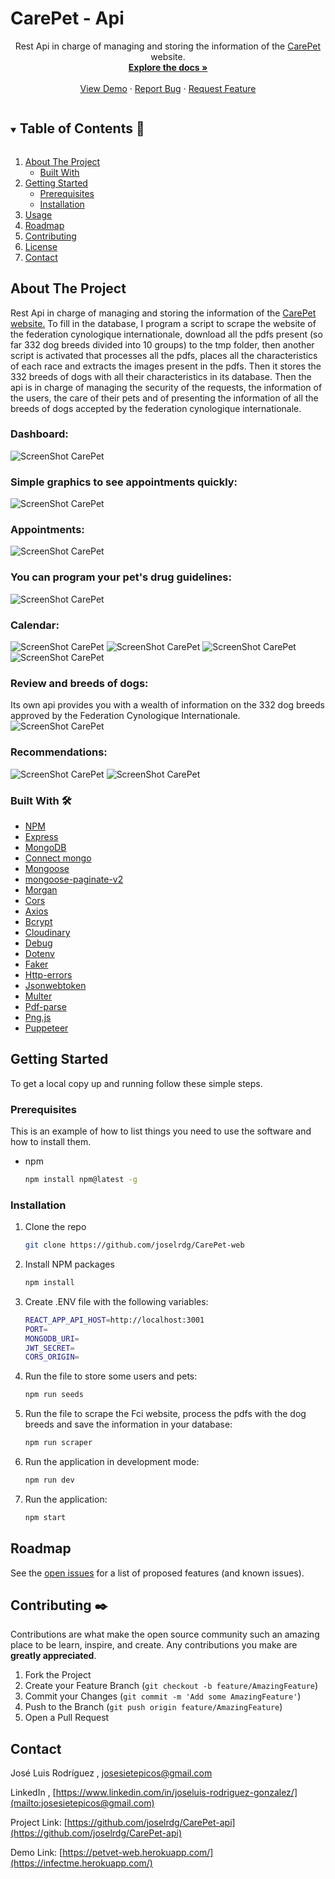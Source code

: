 # CarePet - Api


<!-- PROJECT LOGO -->

<!-- <p align="center">
  <a href="https://infectme.herokuapp.com"> 
    <img src="public/images/logo.png" alt="Logo">
  </a>
  <br /> -->

  <!-- <h3 align="center">Infect Me</h3> -->

  <p align="center">
    Rest Api in charge of managing and storing the information of the <a href="https://github.com/joselrdg/CarePet-web">CarePet</a> website.
    <br />
    <a href="https://github.com/joselrdg/CarePet-api"><strong>Explore the docs »</strong></a>
    <br />
    <br />
    <a href="https://petvet-web.herokuapp.com/">View Demo</a>
    ·
    <a href="https://github.com/joselrdg/CarePet-api/issues">Report Bug</a>
    ·
    <a href="https://github.com/joselrdg/CarePet-api/issues">Request Feature</a>
  </p>
</p>



<!-- TABLE OF CONTENTS -->
<details open="open">
  <summary><h2 style="display: inline-block">Table of Contents 🚀</h2></summary>
  <ol>
    <li>
      <a href="#about-the-project">About The Project</a>
      <ul>
        <li><a href="#built-with">Built With</a></li>
      </ul>
    </li>
    <li>
      <a href="#getting-started">Getting Started</a>
      <ul>
        <li><a href="#prerequisites">Prerequisites</a></li>
        <li><a href="#installation">Installation</a></li>
      </ul>
    </li>
    <li><a href="#usage">Usage</a></li>
    <li><a href="#roadmap">Roadmap</a></li>
    <li><a href="#contributing">Contributing</a></li>
    <li><a href="#license">License</a></li>
    <li><a href="#contact">Contact</a></li>
    <!-- <li><a href="#acknowledgements">Acknowledgements</a></li> -->
  </ol>
    
</details>



<!-- ABOUT THE PROJECT -->
## About The Project
Rest Api in charge of managing and storing the information of the <a href="https://github.com/joselrdg/CarePet-web">CarePet website.</a>
To fill in the database, I program a script to scrape the website of the federation cynologique internationale, download all the pdfs present (so far 332 dog breeds divided into 10 groups) to the tmp folder, then another script is activated that processes all the pdfs, places all the characteristics of each race and extracts the images present in the pdfs. Then it stores the 332 breeds of dogs with all their characteristics in its database.
Then the api is in charge of managing the security of the requests, the information of the users, the care of their pets and of presenting the information of all the breeds of dogs accepted by the federation cynologique internationale.
### Dashboard:
![ScreenShot CarePet](./public/screenShot/profile.png)
### Simple graphics to see appointments quickly:
![ScreenShot CarePet](./public/screenShot/care.png)
### Appointments:
![ScreenShot CarePet](./public/screenShot/appo.png)
### You can program your pet's drug guidelines:
![ScreenShot CarePet](./public/screenShot/medication.png)
### Calendar:
![ScreenShot CarePet](./public/screenShot/calendar.png)
![ScreenShot CarePet](./public/screenShot/calendar2.png)
![ScreenShot CarePet](./public/screenShot/calendar4.png)
![ScreenShot CarePet](./public/screenShot/calendar3.png)
### Review and breeds of dogs:
Its own api provides you with a wealth of information on the 332 dog breeds approved by the Federation Cynologique Internationale.
![ScreenShot CarePet](./public/screenShot/breed.png)
### Recommendations:
![ScreenShot CarePet](./public/screenShot/reco.png)
![ScreenShot CarePet](./public/screenShot/reco2.png)



<!-- Here's a blank template to get started:
**To avoid retyping too much info. Do a search and replace with your text editor for the following:**
`github_username`, `repo_name`, `twitter_handle`, `email`, `project_title`, `project_description` -->


### Built With 🛠️

* [NPM](https://www.npmjs.com/)
* [Express](http://expressjs.com/)
* [MongoDB](https://www.mongodb.com/)
* [Connect mongo](https://github.com/jdesboeufs/connect-mongo#readme)
* [Mongoose](https://mongoosejs.com/)
* [mongoose-paginate-v2](https://github.com/aravindnc/mongoose-paginate-v2)
* [Morgan](https://github.com/expressjs/morgan#readme)
* [Cors](https://www.npmjs.com/package/cors)
* [Axios](https://github.com/axios/axios)
* [Bcrypt](https://github.com/kelektiv/node.bcrypt.js#readme)
* [Cloudinary](https://cloudinary.com/)
* [Debug](https://github.com/visionmedia/debug#readme)
* [Dotenv](https://github.com/motdotla/dotenv#readme)
* [Faker](https://github.com/Marak/Faker.js)
* [Http-errors](https://github.com/jshttp/http-errors)
* [Jsonwebtoken](https://github.com/auth0/node-jsonwebtoken)
* [Multer](https://github.com/expressjs/multer)
* [Pdf-parse](https://gitlab.com/autokent/pdf-parse)
* [Png.js](https://github.com/foliojs/png.js)
* [Puppeteer](https://pptr.dev/)
<!-- * [Rimraf](https://github.com/isaacs/rimraf) -->




<!-- GETTING STARTED -->
## Getting Started

To get a local copy up and running follow these simple steps.

### Prerequisites

This is an example of how to list things you need to use the software and how to install them.
* npm
  ```sh
  npm install npm@latest -g
  ```

### Installation

1. Clone the repo
   ```sh
   git clone https://github.com/joselrdg/CarePet-web
   ```
2. Install NPM packages
   ```sh
   npm install
   ```
3. Create .ENV file with the following variables:
   ```sh
   REACT_APP_API_HOST=http://localhost:3001
   PORT=
   MONGODB_URI=
   JWT_SECRET= 
   CORS_ORIGIN=
   ```
4. Run the file to store some users and pets:
   ```sh
   npm run seeds
   ```
5. Run the file to scrape the Fci website, process the pdfs with the dog breeds and save the information in your database:
   ```sh
   npm run scraper
   ```
5. Run the application in development mode:
   ```sh
   npm run dev
   ```
5. Run the application:
   ```sh
   npm start
   ```




<!-- ROADMAP -->
## Roadmap

See the [open issues](https://github.com/joselrdg/CarePet-api/issues) for a list of proposed features (and known issues).



<!-- CONTRIBUTING -->
## Contributing ✒️

Contributions are what make the open source community such an amazing place to be learn, inspire, and create. Any contributions you make are **greatly appreciated**.

1. Fork the Project
2. Create your Feature Branch (`git checkout -b feature/AmazingFeature`)
3. Commit your Changes (`git commit -m 'Add some AmazingFeature'`)
4. Push to the Branch (`git push origin feature/AmazingFeature`)
5. Open a Pull Request



<!-- LICENSE -->
<!-- ## License 

Distributed under the MIT License. See `LICENSE` for more information. -->



<!-- CONTACT -->
## Contact

José Luis Rodríguez , [josesietepicos@gmail.com](mailto:josesietepicos@gmail.com)

LinkedIn , [https://www.linkedin.com/in/joseluis-rodriguez-gonzalez/](mailto:josesietepicos@gmail.com)

Project Link: [https://github.com/joselrdg/CarePet-api](https://github.com/joselrdg/CarePet-api)

Demo Link: [https://petvet-web.herokuapp.com/](https://infectme.herokuapp.com/)

<!-- ## Acknowledgements -->

